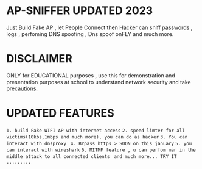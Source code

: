 # AP-SNIFFER UPDATED 2023
Just Build Fake AP , let People Connect then Hacker can sniff passwords , logs , perfoming DNS spoofing , Dns spoof onFLY and much more.

# DISCLAIMER
ONLY for EDUCATIONAL purposes , use this for demonstration and presentation purposes at school to understand network security and take precautions.

# UPDATED FEATURES
 ``1. build Fake WIFI AP with internet access``
 ``2. speed limter for all victims(10kbs,1mbps and much more), you can do as hacker``
 ``3. You can interact with dnsproxy ``
 ``4. BYpass https > SOON on this january``
 ``5. you can interact with wireshark``
 ``6. MITMF feature , u can perfom man in the middle attack to all connected clients``
  `` and much more... TRY IT .........``
